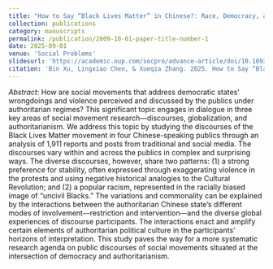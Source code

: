 ```yaml
---
title: "How to Say “Black Lives Matter” in Chinese?: Race, Democracy, and Discourses of a Movement."
collection: publications
category: manuscripts
permalink: /publication/2009-10-01-paper-title-number-1
date: 2025-09-01
venue: 'Social Problems'
slidesurl: 'https://academic.oup.com/socpro/advance-article/doi/10.1093/socpro/spaf024/8141202?utm_source=authortollfreelink&utm_campaign=socpro&utm_medium=email&guestAccessKey=c0f9f0b6-9c6d-486c-acf0-e8b2258311cb'
citation: 'Bin Xu, Lingxiao Chen, & Xueqia Zhang. 2025. How to Say “Black Lives Matter” in Chinese?: Race, Democracy, and Discourses of a Movement. *Social Problems*.'
---
```

*Abstract*: How are social movements that address democratic states’ wrongdoings and violence perceived and discussed by the publics under authoritarian regimes? This significant topic engages in dialogue in three key areas of social movement research—discourses, globalization, and authoritarianism. We address this topic by studying the discourses of the Black Lives Matter movement in four Chinese-speaking publics through an analysis of 1,911 reports and posts from traditional and social media. The discourses vary within and across the publics in complex and surprising ways. The diverse discourses, however, share two patterns: (1) a strong preference for stability, often expressed through exaggerating violence in the protests and using negative historical analogies to the Cultural Revolution; and (2) a popular racism, represented in the racially biased image of “uncivil Blacks.” The variations and commonality can be explained by the interactions between the authoritarian Chinese state’s different modes of involvement—restriction and intervention—and the diverse global experiences of discourse participants. The interactions enact and amplify certain elements of authoritarian political culture in the participants’ horizons of interpretation. This study paves the way for a more systematic research agenda on public discourses of social movements situated at the intersection of democracy and authoritarianism.